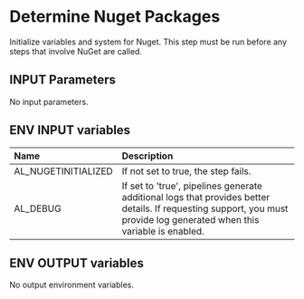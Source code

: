 # Determine Nuget Packages

Initialize variables and system for Nuget. This step must be run before any steps that involve NuGet are called.

## INPUT Parameters

No input parameters.

## ENV INPUT variables

| Name                  | Description |
| :--                   | :-- |
| AL_NUGETINITIALIZED   | If not set to true, the step fails. |
| AL_DEBUG | If set to 'true', pipelines generate additional logs that provides better details. If requesting support, you must provide log generated when this variable is enabled. |

## ENV OUTPUT variables

No output environment variables.
